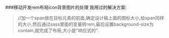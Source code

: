 ###移动开发rem布局icon背景图片的处理
我用过的解决方案:
>//加一个span放在目标元素的前面,确定设计稿上面的图标大小,给span同样的大小,然后通过sass里面的变量转rem,最后设置background-size为contain,就完成了布局,大小是"响应式的".
